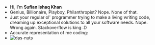 * Hi, I’m **Sufian Ishaq Khan**
* Genius, Billionaire, Playboy, Philanthropist? Nope. None of that.
* Just your regular ol' programmer trying to make a living writing code, dreaming up exceptional solutions to all your software needs. Nope. Wrong again. Stackoverflow is king :D 
* Accurate representation of me coding:
* ![das-nuts](https://github.com/sufianishaqkhan/sufianishaqkhan/blob/main/das-nuts.gif)
